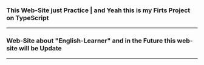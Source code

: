 <h3>This Web-Site just Practice | and Yeah this is my Firts Project on TypeScript</h3>
<hr/>
<h3>Web-Site about "English-Learner" and in the Future this web-site will be Update</h3>
<hr/>
